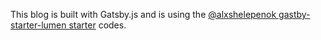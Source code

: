 This blog is built with Gatsby.js and is using the [@alxshelepenok gastby-starter-lumen starter](https://github.com/alxshelepenok/gatsby-starter-lumen) codes.



